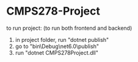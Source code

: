 # CMPS278-Project

to run project: (to run both frontend and backend)
  1. in project folder, run "dotnet publish"
  2. go to "bin\Debug\net6.0\publish"
  3. run "dotnet CMPS278Project.dll"

